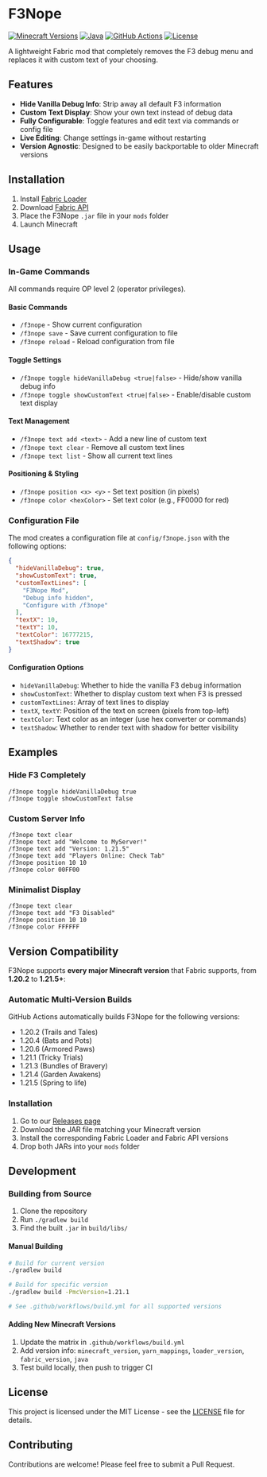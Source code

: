 # F3Nope

[![Minecraft Versions](https://img.shields.io/badge/Minecraft-1.20.2--1.21.5+-brightgreen?style=flat-square)](https://github.com/OfficiallySp/f3nope/releases)
[![Java](https://img.shields.io/badge/Java-17%20|%2021-orange?style=flat-square)](https://github.com/OfficiallySp/f3nope)
[![GitHub Actions](https://img.shields.io/github/actions/workflow/status/OfficiallySp/f3nope/build.yml?style=flat-square)](https://github.com/OfficiallySp/f3nope/actions)
[![License](https://img.shields.io/badge/License-MPL--2.0-blue?style=flat-square)](https://github.com/OfficiallySp/f3nope/blob/main/LICENSE)

A lightweight Fabric mod that completely removes the F3 debug menu and replaces it with custom text of your choosing.

## Features

- **Hide Vanilla Debug Info**: Strip away all default F3 information
- **Custom Text Display**: Show your own text instead of debug data
- **Fully Configurable**: Toggle features and edit text via commands or config file
- **Live Editing**: Change settings in-game without restarting
- **Version Agnostic**: Designed to be easily backportable to older Minecraft versions

## Installation

1. Install [Fabric Loader](https://fabricmc.net/use/installer/)
2. Download [Fabric API](https://modrinth.com/mod/fabric-api)
3. Place the F3Nope `.jar` file in your `mods` folder
4. Launch Minecraft

## Usage

### In-Game Commands

All commands require OP level 2 (operator privileges).

#### Basic Commands
- `/f3nope` - Show current configuration
- `/f3nope save` - Save current configuration to file
- `/f3nope reload` - Reload configuration from file

#### Toggle Settings
- `/f3nope toggle hideVanillaDebug <true|false>` - Hide/show vanilla debug info
- `/f3nope toggle showCustomText <true|false>` - Enable/disable custom text display

#### Text Management
- `/f3nope text add <text>` - Add a new line of custom text
- `/f3nope text clear` - Remove all custom text lines
- `/f3nope text list` - Show all current text lines

#### Positioning & Styling
- `/f3nope position <x> <y>` - Set text position (in pixels)
- `/f3nope color <hexColor>` - Set text color (e.g., FF0000 for red)

### Configuration File

The mod creates a configuration file at `config/f3nope.json` with the following options:

```json
{
  "hideVanillaDebug": true,
  "showCustomText": true,
  "customTextLines": [
    "F3Nope Mod",
    "Debug info hidden",
    "Configure with /f3nope"
  ],
  "textX": 10,
  "textY": 10,
  "textColor": 16777215,
  "textShadow": true
}
```

#### Configuration Options

- `hideVanillaDebug`: Whether to hide the vanilla F3 debug information
- `showCustomText`: Whether to display custom text when F3 is pressed
- `customTextLines`: Array of text lines to display
- `textX`, `textY`: Position of the text on screen (pixels from top-left)
- `textColor`: Text color as an integer (use hex converter or commands)
- `textShadow`: Whether to render text with shadow for better visibility

## Examples

### Hide F3 Completely
```
/f3nope toggle hideVanillaDebug true
/f3nope toggle showCustomText false
```

### Custom Server Info
```
/f3nope text clear
/f3nope text add "Welcome to MyServer!"
/f3nope text add "Version: 1.21.5"
/f3nope text add "Players Online: Check Tab"
/f3nope position 10 10
/f3nope color 00FF00
```

### Minimalist Display
```
/f3nope text clear
/f3nope text add "F3 Disabled"
/f3nope position 10 10
/f3nope color FFFFFF
```

## Version Compatibility

F3Nope supports **every major Minecraft version** that Fabric supports, from **1.20.2** to **1.21.5+**:

### **Automatic Multi-Version Builds**

GitHub Actions automatically builds F3Nope for the following versions:

- 1.20.2 (Trails and Tales)
- 1.20.4 (Bats and Pots)
- 1.20.6 (Armored Paws)
- 1.21.1 (Tricky Trials)
- 1.21.3 (Bundles of Bravery)
- 1.21.4 (Garden Awakens)
- 1.21.5 (Spring to life)

### **Installation**

1. Go to our [Releases page](https://github.com/OfficiallySp/f3nope/releases)
2. Download the JAR file matching your Minecraft version
3. Install the corresponding Fabric Loader and Fabric API versions
4. Drop both JARs into your `mods` folder


## Development

### Building from Source

1. Clone the repository
2. Run `./gradlew build`
3. Find the built `.jar` in `build/libs/`


#### **Manual Building**
```bash
# Build for current version
./gradlew build

# Build for specific version
./gradlew build -PmcVersion=1.21.1

# See .github/workflows/build.yml for all supported versions
```

#### **Adding New Minecraft Versions**
1. Update the matrix in `.github/workflows/build.yml`
2. Add version info: `minecraft_version`, `yarn_mappings`, `loader_version`, `fabric_version`, `java`
3. Test build locally, then push to trigger CI

## License

This project is licensed under the MIT License - see the [LICENSE](LICENSE) file for details.

## Contributing

Contributions are welcome! Please feel free to submit a Pull Request.

